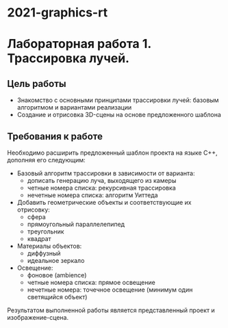 # 2021-graphics-rt

# Лабораторная работа 1. Трассировка лучей.

## Цель работы

* Знакомство с основными принципами трассировки лучей: базовым алгоритмом и вариантами реализации
* Создание и отрисовка 3D-сцены на основе предложенного шаблона

## Требования к работе

Необходимо расширить предложенный шаблон проекта на языке С++, дополняя его следующим:

* Базовый алгоритм трассировки в зависимости от варианта:
  * дописать генерацию луча, выходящего из камеры
  * четные номера списка: рекурсивная трассировка
  * нечетные номера списка: алгоритм Уиттеда
* Добавить геометрические объекты и соответствующие их отрисовку:
  * сфера
  * прямоугольный параллелепипед
  * треугольник
  * квадрат
* Материалы объектов:
  * диффузный
  * идеальное зеркало
* Освещение:
  * фоновое (ambience)
  * четные номера списка: прямое освещение
  * нечетные номера: точечное освещение (минимум один светящийся объект)

Результатом выполненной работы является представленный проект и изображение-сцена.
